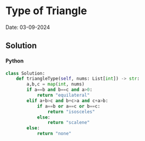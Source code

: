 
# Type of Triangle

Date: 03-09-2024

## Solution
#### Python
```python
class Solution:
    def triangleType(self, nums: List[int]) -> str:
        a,b,c = map(int, nums)
        if a==b and b==c and a>0:
            return "equilateral"
        elif a+b>c and b+c>a and c+a>b:
            if a==b or a==c or b==c:
                return "isosceles"
            else:
                return "scalene"
        else:
            return "none"
```
        